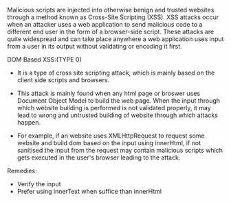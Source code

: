 
Malicious scripts are injected into otherwise benign and trusted websites through a method known as Cross-Site Scripting (XSS). 
XSS attacks occur when an attacker uses a web application to send malicious code to a different end user in the form of a browser-side script. 
These attacks are quite widespread and can take place anywhere a web application uses input from a user in its output without validating or encoding it first.

DOM Based XSS:(TYPE 0)

- It is a type of cross site scripting attack, which is mainly based on the client side scripts and browsers.

- This attack is mainly found when any html page or broswer uses Document Object Model to build the web page. When the input through which website building is performed is not validated properly, it may lead to wrong and untrusted building of website through which attacks happen.

- For example, if an website uses XMLHttpRequest to request some website and build dom based on the input using innerHtml, if not sanitised the input from the request may contain malicious scripts which gets executed in the user's browser leading to the attack.

Remedies:

- Verify the input
- Prefer using innerText when suffice than innerHtml 
